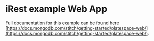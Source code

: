 # iRest example Web App

Full documentation for this example can be found here [https://docs.mongodb.com/stitch/getting-started/platespace-web/](https://docs.mongodb.com/stitch/getting-started/platespace-web/).
